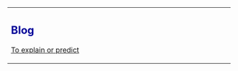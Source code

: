 <!DOCTYPE html>
 
<html>

<head>
<title> Mingyang Liu
</title>
<style type="text/css">
<!--
.style1 {color: #000099}
.style3 {color: #224b8d}
-->
</style>
</head>



<body>
<table summary="Table for page layout." id="tlayout">
<tr valign="top">
<td width="1026" id="layout-content">
<div id="toptitle">

  

<h2 class="style1">Blog</h1>

<a href="https://www.linkedin.com/in/mingyang-liu-2679b1a9/"> To explain or predict</a><p>
 
       
</html>
   
